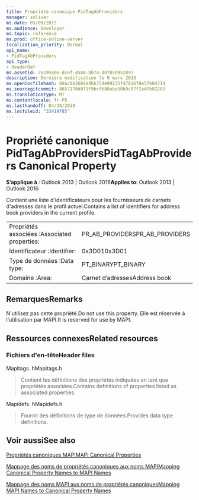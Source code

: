 ```yaml
---
title: Propriété canonique PidTagAbProviders
manager: soliver
ms.date: 03/09/2015
ms.audience: Developer
ms.topic: reference
ms.prod: office-online-server
localization_priority: Normal
api_name:
- PidTagAbProviders
api_type:
- HeaderDef
ms.assetid: 26195406-dcef-4504-bb74-d0705d952897
description: Dernière modification le 9 mars 2015
ms.openlocfilehash: 8dac0b2684a4b6754e99235f47816f8e5fb84714
ms.sourcegitcommit: 8657170d071f9bcf680aba50b9c07f2a4fb82283
ms.translationtype: MT
ms.contentlocale: fr-FR
ms.lasthandoff: 04/28/2019
ms.locfileid: "33419785"
---
```

# <a name="pidtagabproviders-canonical-property"></a><span data-ttu-id="18125-103">Propriété canonique PidTagAbProviders</span><span class="sxs-lookup"><span data-stu-id="18125-103">PidTagAbProviders Canonical Property</span></span>

  
  
<span data-ttu-id="18125-104">**S’applique à** : Outlook 2013 | Outlook 2016</span><span class="sxs-lookup"><span data-stu-id="18125-104">**Applies to**: Outlook 2013 | Outlook 2016</span></span> 
  
<span data-ttu-id="18125-105">Contient une liste d'identificateurs pour les fournisseurs de carnets d'adresses dans le profil actuel.</span><span class="sxs-lookup"><span data-stu-id="18125-105">Contains a list of identifiers for address book providers in the current profile.</span></span> 
  
|||
|:-----|:-----|
|<span data-ttu-id="18125-106">Propriétés associées :</span><span class="sxs-lookup"><span data-stu-id="18125-106">Associated properties:</span></span>  <br/> |<span data-ttu-id="18125-107">PR_AB_PROVIDERS</span><span class="sxs-lookup"><span data-stu-id="18125-107">PR_AB_PROVIDERS</span></span>  <br/> |
|<span data-ttu-id="18125-108">Identificateur :</span><span class="sxs-lookup"><span data-stu-id="18125-108">Identifier:</span></span>  <br/> |<span data-ttu-id="18125-109">0x3D01</span><span class="sxs-lookup"><span data-stu-id="18125-109">0x3D01</span></span>  <br/> |
|<span data-ttu-id="18125-110">Type de données :</span><span class="sxs-lookup"><span data-stu-id="18125-110">Data type:</span></span>  <br/> |<span data-ttu-id="18125-111">PT_BINARY</span><span class="sxs-lookup"><span data-stu-id="18125-111">PT_BINARY</span></span>  <br/> |
|<span data-ttu-id="18125-112">Domaine :</span><span class="sxs-lookup"><span data-stu-id="18125-112">Area:</span></span>  <br/> |<span data-ttu-id="18125-113">Carnet d’adresses</span><span class="sxs-lookup"><span data-stu-id="18125-113">Address book</span></span>  <br/> |
   
## <a name="remarks"></a><span data-ttu-id="18125-114">Remarques</span><span class="sxs-lookup"><span data-stu-id="18125-114">Remarks</span></span>

<span data-ttu-id="18125-115">N'utilisez pas cette propriété.</span><span class="sxs-lookup"><span data-stu-id="18125-115">Do not use this property.</span></span> <span data-ttu-id="18125-116">Elle est réservée à l'utilisation par MAPI.</span><span class="sxs-lookup"><span data-stu-id="18125-116">It is reserved for use by MAPI.</span></span>
  
## <a name="related-resources"></a><span data-ttu-id="18125-117">Ressources connexes</span><span class="sxs-lookup"><span data-stu-id="18125-117">Related resources</span></span>

### <a name="header-files"></a><span data-ttu-id="18125-118">Fichiers d'en-tête</span><span class="sxs-lookup"><span data-stu-id="18125-118">Header files</span></span>

<span data-ttu-id="18125-119">Mapitags. h</span><span class="sxs-lookup"><span data-stu-id="18125-119">Mapitags.h</span></span>
  
> <span data-ttu-id="18125-120">Contient les définitions des propriétés indiquées en tant que propriétés associées.</span><span class="sxs-lookup"><span data-stu-id="18125-120">Contains definitions of properties listed as associated properties.</span></span>
    
<span data-ttu-id="18125-121">Mapidefs. h</span><span class="sxs-lookup"><span data-stu-id="18125-121">Mapidefs.h</span></span>
  
> <span data-ttu-id="18125-122">Fournit des définitions de type de données.</span><span class="sxs-lookup"><span data-stu-id="18125-122">Provides data type definitions.</span></span>
    
## <a name="see-also"></a><span data-ttu-id="18125-123">Voir aussi</span><span class="sxs-lookup"><span data-stu-id="18125-123">See also</span></span>



[<span data-ttu-id="18125-124">Propriétés canoniques MAPI</span><span class="sxs-lookup"><span data-stu-id="18125-124">MAPI Canonical Properties</span></span>](mapi-canonical-properties.md)
  
[<span data-ttu-id="18125-125">Mappage des noms de propriétés canoniques aux noms MAPI</span><span class="sxs-lookup"><span data-stu-id="18125-125">Mapping Canonical Property Names to MAPI Names</span></span>](mapping-canonical-property-names-to-mapi-names.md)
  
[<span data-ttu-id="18125-126">Mappage des noms MAPI aux noms de propriétés canoniques</span><span class="sxs-lookup"><span data-stu-id="18125-126">Mapping MAPI Names to Canonical Property Names</span></span>](mapping-mapi-names-to-canonical-property-names.md)

